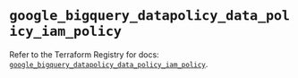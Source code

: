 # `google_bigquery_datapolicy_data_policy_iam_policy`

Refer to the Terraform Registry for docs: [`google_bigquery_datapolicy_data_policy_iam_policy`](https://registry.terraform.io/providers/hashicorp/google/6.16.0/docs/resources/bigquery_datapolicy_data_policy_iam_policy).
